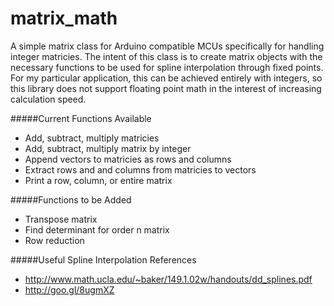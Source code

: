 # matrix_math
A simple matrix class for Arduino compatible MCUs specifically for handling integer matricies. The intent of this class is to create matrix objects with the necessary functions to be used for spline interpolation through fixed points. For my particular application, this can be achieved entirely with integers, so this library does not support floating point math in the interest of increasing calculation speed.

#####Current Functions Available
- Add, subtract, multiply matricies
- Add, subtract, multiply matrix by integer
- Append vectors to matricies as rows and columns
- Extract rows and and columns from matricies to vectors
- Print a row, column, or entire matrix

#####Functions to be Added
- Transpose matrix
- Find determinant for order n matrix
- Row reduction


#####Useful Spline Interpolation References
- http://www.math.ucla.edu/~baker/149.1.02w/handouts/dd_splines.pdf
- http://goo.gl/8ugmXZ
